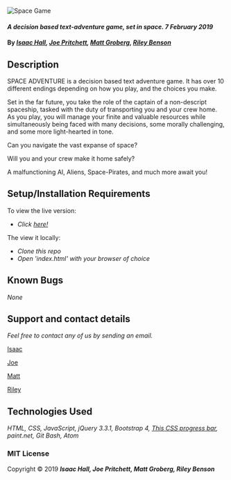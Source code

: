 ![Space Game](https://raw.githubusercontent.com/grobergm/spaceGame/master/img/logo.png)
#### _A decision based text-adventure game, set in space. 7 February 2019_

#### By _**[Isaac Hall](https://github.com/isaacCDhall), [Joe Pritchett](https://github.com/joepritch), [Matt Groberg](https://github.com/grobergm), [Riley Benson](https://github.com/ryguybenson)**_

## Description

SPACE ADVENTURE is a decision based text adventure game. It has over 10 different endings depending on how you play, and the choices you make.

Set in the far future, you take the role of the captain of a non-descript spaceship, tasked with the duty of transporting you and your crew home. As you play, you will manage your finite and valuable resources while simultaneously being faced with many decisions, some morally challenging, and some more light-hearted in tone.

Can you navigate the vast expanse of space?

Will you and your crew make it home safely?

A malfunctioning AI, Aliens, Space-Pirates, and much more await you!

## Setup/Installation Requirements
To view the live version:
* _Click [here!](https://grobergm.github.io/spaceGame/)_

The view it locally:
* _Clone this repo_
* _Open 'index.html' with your browser of choice_

## Known Bugs

_None_

## Support and contact details

_Feel free to contact any of us by sending an email._

[Isaac](mailto:isaacdehall@gmail.com)

[Joe](mailto:joempritchett@gmail.com)

[Matt](mailto:grobergmg@gmail.com)

[Riley](mailto:ryguybenson@yahoo.com)

## Technologies Used

_HTML, CSS, JavaScript, jQuery 3.3.1, Bootstrap 4, [This CSS progress bar](https://www.cssscript.com/pure-css-circular-percentage-bar/), paint.net, Git Bash, Atom_

### MIT License

Copyright © 2019 **_Isaac Hall, Joe Pritchett, Matt Groberg, Riley Benson_**
